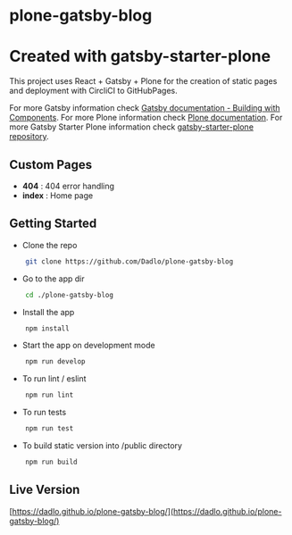 plone-gatsby-blog
=================

# Created with gatsby-starter-plone

This project uses React + Gatsby + Plone for the creation of static pages and deployment with CircliCI to GitHubPages.

For more Gatsby information check [Gatsby documentation - Building with Components](https://www.gatsbyjs.org/docs/building-with-components/).
For more Plone information check [Plone documentation](https://docs.plone.org/).
For more Gatsby Starter Plone information check [gatsby-starter-plone repository](https://github.com/collective/gatsby-starter-plone/).


## Custom Pages

* __404__ : 404 error handling
* __index__ : Home page


## Getting Started

* Clone the repo
```bash
    git clone https://github.com/Dadlo/plone-gatsby-blog
```
* Go to the app dir
```bash
    cd ./plone-gatsby-blog
```
* Install the app
```bash
    npm install
```
* Start the app on development mode
```bash
    npm run develop
```
* To run lint / eslint
```bash
    npm run lint
```
* To run tests
```bash
    npm run test
```
* To build static version into /public directory
```bash
    npm run build
```

## Live Version

[https://dadlo.github.io/plone-gatsby-blog/](https://dadlo.github.io/plone-gatsby-blog/)
